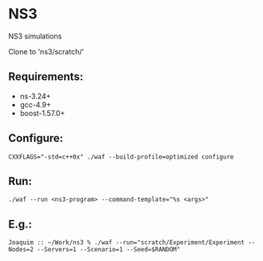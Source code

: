 # NS3
NS3 simulations

Clone to 'ns3/scratch/'


## Requirements:

* ns-3.24+
* gcc-4.9+
* boost-1.57.0+

## Configure:
	CXXFLAGS="-std=c++0x" ./waf --build-profile=optimized configure

## Run:
	./waf --run <ns3-program> --command-template="%s <args>"

## E.g.:
	Joaquim :: ~/Work/ns3 % ./waf --run="scratch/Experiment/Experiment --Nodes=2 --Servers=1 --Scenario=1 --Seed=$RANDOM"